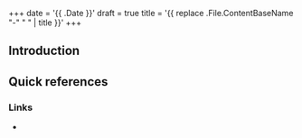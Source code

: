 +++
date = '{{ .Date }}'
draft = true
title = '{{ replace .File.ContentBaseName "-" " " | title }}'
+++

## Introduction


## Quick references


### Links
-
